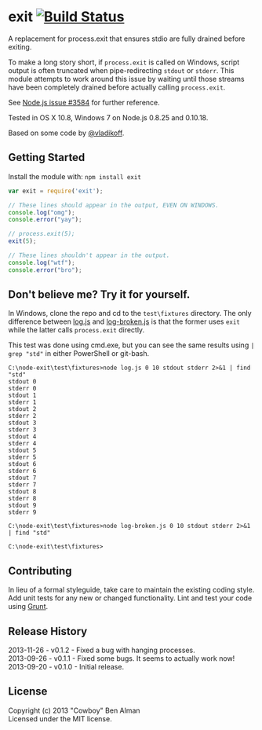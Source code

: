 # exit [![Build Status](https://secure.travis-ci.org/cowboy/node-exit.png?branch=master)](https://travis-ci.org/cowboy/node-exit)

A replacement for process.exit that ensures stdio are fully drained before exiting.

To make a long story short, if `process.exit` is called on Windows, script output is often truncated when pipe-redirecting `stdout` or `stderr`. This module attempts to work around this issue by waiting until those streams have been completely drained before actually calling `process.exit`.

See [Node.js issue #3584](https://github.com/joyent/node/issues/3584) for further reference.

Tested in OS X 10.8, Windows 7 on Node.js 0.8.25 and 0.10.18.

Based on some code by [@vladikoff](https://github.com/vladikoff).

## Getting Started
Install the module with: `npm install exit`

```javascript
var exit = require('exit');

// These lines should appear in the output, EVEN ON WINDOWS.
console.log("omg");
console.error("yay");

// process.exit(5);
exit(5);

// These lines shouldn't appear in the output.
console.log("wtf");
console.error("bro");
```

## Don't believe me? Try it for yourself.

In Windows, clone the repo and cd to the `test\fixtures` directory. The only difference between [log.js](test/fixtures/log.js) and [log-broken.js](test/fixtures/log-broken.js) is that the former uses `exit` while the latter calls `process.exit` directly.

This test was done using cmd.exe, but you can see the same results using `| grep "std"` in either PowerShell or git-bash.

```
C:\node-exit\test\fixtures>node log.js 0 10 stdout stderr 2>&1 | find "std"
stdout 0
stderr 0
stdout 1
stderr 1
stdout 2
stderr 2
stdout 3
stderr 3
stdout 4
stderr 4
stdout 5
stderr 5
stdout 6
stderr 6
stdout 7
stderr 7
stdout 8
stderr 8
stdout 9
stderr 9

C:\node-exit\test\fixtures>node log-broken.js 0 10 stdout stderr 2>&1 | find "std"

C:\node-exit\test\fixtures>
```

## Contributing
In lieu of a formal styleguide, take care to maintain the existing coding style. Add unit tests for any new or changed functionality. Lint and test your code using [Grunt](https://gruntjs.com/).

## Release History
2013-11-26 - v0.1.2 - Fixed a bug with hanging processes.  
2013-09-26 - v0.1.1 - Fixed some bugs. It seems to actually work now!  
2013-09-20 - v0.1.0 - Initial release.

## License
Copyright (c) 2013 "Cowboy" Ben Alman  
Licensed under the MIT license.
